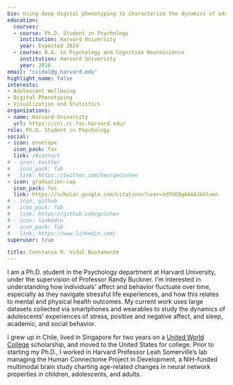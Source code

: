 ```yaml
---
bio: Using deep digital phenotyping to characterize the dynamics of adolescent behavior and affect over extended periods of time.
education:
  courses:
  - course: Ph.D. Student in Psychology
    institution: Harvard University
    year: Expected 2024
  - course: B.A. in Psychology and Cognitive Neuroscience
    institution: Harvard University
    year: 2016
email: "cvidal@g.harvard.edu"
highlight_name: false
interests:
- Adolescent Wellbeing
- Digital Phenotyping
- Visualization and Statistics
organizations:
- name: Harvard University
  url: https://cnl.rc.fas.harvard.edu/
role: Ph.D. Student in Psychology
social:
- icon: envelope
  icon_pack: fas
  link: /#contact
# - icon: twitter
#   icon_pack: fab
#   link: https://twitter.com/GeorgeCushen
- icon: graduation-cap
  icon_pack: fas
  link: https://scholar.google.com/citations?user=XdY5EBgAAAAJ&hl=en
# - icon: github
#   icon_pack: fab
#   link: https://github.com/gcushen
# - icon: linkedin
#   icon_pack: fab
#   link: https://www.linkedin.com/
superuser: true

title: Constanza M. Vidal Bustamante
---
```


I am a Ph.D. student in the Psychology department at Harvard University, under the supervision of Professor Randy Buckner. I'm interested in understanding how individuals' affect and behavior fluctuate over time, especially as they navigate stressful life experiences, and how this relates to mental and physical health outcomes. My current work uses large datasets collected via smartphones and wearables to study the dynamics of adolescents' experiences of stress, positive and negative affect, and sleep, academic, and social behavior.

I grew up in Chile, lived in Singapore for two years on a [United World College](https://www.uwc.org/) scholarship, and moved to the United States for college. Prior to starting my Ph.D., I worked in Harvard Professor Leah Somerville’s lab managing the Human Connectome Project in Development, a NIH-funded multimodal brain study charting age-related changes in neural network properties in children, adolescents, and adults. 

